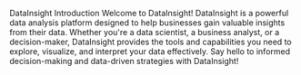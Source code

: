 DataInsight
Introduction
Welcome to DataInsight! DataInsight is a powerful data analysis platform designed to help businesses gain valuable insights from their data. Whether you're a data scientist, a business analyst, or a decision-maker, DataInsight provides the tools and capabilities you need to explore, visualize, and interpret your data effectively. Say hello to informed decision-making and data-driven strategies with DataInsight!